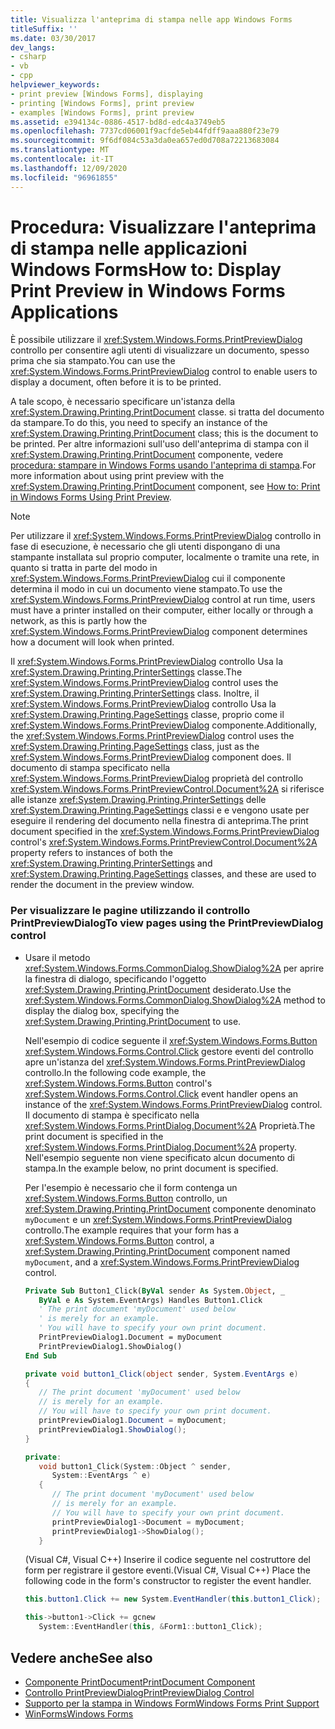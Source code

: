 ```yaml
---
title: Visualizza l'anteprima di stampa nelle app Windows Forms
titleSuffix: ''
ms.date: 03/30/2017
dev_langs:
- csharp
- vb
- cpp
helpviewer_keywords:
- print preview [Windows Forms], displaying
- printing [Windows Forms], print preview
- examples [Windows Forms], print preview
ms.assetid: e394134c-0886-4517-bd8d-edc4a3749eb5
ms.openlocfilehash: 7737cd06001f9acfde5eb44fdff9aaa880f23e79
ms.sourcegitcommit: 9f6df084c53a3da0ea657ed0d708a72213683084
ms.translationtype: MT
ms.contentlocale: it-IT
ms.lasthandoff: 12/09/2020
ms.locfileid: "96961855"
---
```

# <a name="how-to-display-print-preview-in-windows-forms-applications"></a><span data-ttu-id="0a29d-102">Procedura: Visualizzare l'anteprima di stampa nelle applicazioni Windows Forms</span><span class="sxs-lookup"><span data-stu-id="0a29d-102">How to: Display Print Preview in Windows Forms Applications</span></span>
<span data-ttu-id="0a29d-103">È possibile utilizzare il <xref:System.Windows.Forms.PrintPreviewDialog> controllo per consentire agli utenti di visualizzare un documento, spesso prima che sia stampato.</span><span class="sxs-lookup"><span data-stu-id="0a29d-103">You can use the <xref:System.Windows.Forms.PrintPreviewDialog> control to enable users to display a document, often before it is to be printed.</span></span>  
  
 <span data-ttu-id="0a29d-104">A tale scopo, è necessario specificare un'istanza della <xref:System.Drawing.Printing.PrintDocument> classe. si tratta del documento da stampare.</span><span class="sxs-lookup"><span data-stu-id="0a29d-104">To do this, you need to specify an instance of the <xref:System.Drawing.Printing.PrintDocument> class; this is the document to be printed.</span></span> <span data-ttu-id="0a29d-105">Per altre informazioni sull'uso dell'anteprima di stampa con il <xref:System.Drawing.Printing.PrintDocument> componente, vedere [procedura: stampare in Windows Forms usando l'anteprima di stampa](../advanced/how-to-print-in-windows-forms-using-print-preview.md).</span><span class="sxs-lookup"><span data-stu-id="0a29d-105">For more information about using print preview with the <xref:System.Drawing.Printing.PrintDocument> component, see [How to: Print in Windows Forms Using Print Preview](../advanced/how-to-print-in-windows-forms-using-print-preview.md).</span></span>  
  
> [!NOTE]
> <span data-ttu-id="0a29d-106">Per utilizzare il <xref:System.Windows.Forms.PrintPreviewDialog> controllo in fase di esecuzione, è necessario che gli utenti dispongano di una stampante installata sul proprio computer, localmente o tramite una rete, in quanto si tratta in parte del modo in <xref:System.Windows.Forms.PrintPreviewDialog> cui il componente determina il modo in cui un documento viene stampato.</span><span class="sxs-lookup"><span data-stu-id="0a29d-106">To use the <xref:System.Windows.Forms.PrintPreviewDialog> control at run time, users must have a printer installed on their computer, either locally or through a network, as this is partly how the <xref:System.Windows.Forms.PrintPreviewDialog> component determines how a document will look when printed.</span></span>  
  
 <span data-ttu-id="0a29d-107">Il <xref:System.Windows.Forms.PrintPreviewDialog> controllo Usa la <xref:System.Drawing.Printing.PrinterSettings> classe.</span><span class="sxs-lookup"><span data-stu-id="0a29d-107">The <xref:System.Windows.Forms.PrintPreviewDialog> control uses the <xref:System.Drawing.Printing.PrinterSettings> class.</span></span> <span data-ttu-id="0a29d-108">Inoltre, il <xref:System.Windows.Forms.PrintPreviewDialog> controllo Usa la <xref:System.Drawing.Printing.PageSettings> classe, proprio come il <xref:System.Windows.Forms.PrintPreviewDialog> componente.</span><span class="sxs-lookup"><span data-stu-id="0a29d-108">Additionally, the <xref:System.Windows.Forms.PrintPreviewDialog> control uses the <xref:System.Drawing.Printing.PageSettings> class, just as the <xref:System.Windows.Forms.PrintPreviewDialog> component does.</span></span> <span data-ttu-id="0a29d-109">Il documento di stampa specificato nella <xref:System.Windows.Forms.PrintPreviewDialog> proprietà del controllo <xref:System.Windows.Forms.PrintPreviewControl.Document%2A> si riferisce alle istanze <xref:System.Drawing.Printing.PrinterSettings> delle <xref:System.Drawing.Printing.PageSettings> classi e e vengono usate per eseguire il rendering del documento nella finestra di anteprima.</span><span class="sxs-lookup"><span data-stu-id="0a29d-109">The print document specified in the <xref:System.Windows.Forms.PrintPreviewDialog> control's <xref:System.Windows.Forms.PrintPreviewControl.Document%2A> property refers to instances of both the <xref:System.Drawing.Printing.PrinterSettings> and <xref:System.Drawing.Printing.PageSettings> classes, and these are used to render the document in the preview window.</span></span>  
  
### <a name="to-view-pages-using-the-printpreviewdialog-control"></a><span data-ttu-id="0a29d-110">Per visualizzare le pagine utilizzando il controllo PrintPreviewDialog</span><span class="sxs-lookup"><span data-stu-id="0a29d-110">To view pages using the PrintPreviewDialog control</span></span>  
  
- <span data-ttu-id="0a29d-111">Usare il metodo <xref:System.Windows.Forms.CommonDialog.ShowDialog%2A> per aprire la finestra di dialogo, specificando l'oggetto <xref:System.Drawing.Printing.PrintDocument> desiderato.</span><span class="sxs-lookup"><span data-stu-id="0a29d-111">Use the <xref:System.Windows.Forms.CommonDialog.ShowDialog%2A> method to display the dialog box, specifying the <xref:System.Drawing.Printing.PrintDocument> to use.</span></span>  
  
     <span data-ttu-id="0a29d-112">Nell'esempio di codice seguente il <xref:System.Windows.Forms.Button> <xref:System.Windows.Forms.Control.Click> gestore eventi del controllo apre un'istanza del <xref:System.Windows.Forms.PrintPreviewDialog> controllo.</span><span class="sxs-lookup"><span data-stu-id="0a29d-112">In the following code example, the <xref:System.Windows.Forms.Button> control's <xref:System.Windows.Forms.Control.Click> event handler opens an instance of the <xref:System.Windows.Forms.PrintPreviewDialog> control.</span></span> <span data-ttu-id="0a29d-113">Il documento di stampa è specificato nella <xref:System.Windows.Forms.PrintDialog.Document%2A> Proprietà.</span><span class="sxs-lookup"><span data-stu-id="0a29d-113">The print document is specified in the <xref:System.Windows.Forms.PrintDialog.Document%2A> property.</span></span> <span data-ttu-id="0a29d-114">Nell'esempio seguente non viene specificato alcun documento di stampa.</span><span class="sxs-lookup"><span data-stu-id="0a29d-114">In the example below, no print document is specified.</span></span>  
  
     <span data-ttu-id="0a29d-115">Per l'esempio è necessario che il form contenga un <xref:System.Windows.Forms.Button> controllo, un <xref:System.Drawing.Printing.PrintDocument> componente denominato `myDocument` e un <xref:System.Windows.Forms.PrintPreviewDialog> controllo.</span><span class="sxs-lookup"><span data-stu-id="0a29d-115">The example requires that your form has a <xref:System.Windows.Forms.Button> control, a <xref:System.Drawing.Printing.PrintDocument> component named `myDocument`, and a <xref:System.Windows.Forms.PrintPreviewDialog> control.</span></span>  
  
    ```vb  
    Private Sub Button1_Click(ByVal sender As System.Object, _  
       ByVal e As System.EventArgs) Handles Button1.Click  
       ' The print document 'myDocument' used below  
       ' is merely for an example.  
       ' You will have to specify your own print document.  
       PrintPreviewDialog1.Document = myDocument  
       PrintPreviewDialog1.ShowDialog()  
    End Sub  
    ```  
  
    ```csharp  
    private void button1_Click(object sender, System.EventArgs e)  
    {  
       // The print document 'myDocument' used below  
       // is merely for an example.  
       // You will have to specify your own print document.  
       printPreviewDialog1.Document = myDocument;  
       printPreviewDialog1.ShowDialog();  
    }  
    ```  
  
    ```cpp  
    private:  
       void button1_Click(System::Object ^ sender,  
          System::EventArgs ^ e)  
       {  
          // The print document 'myDocument' used below  
          // is merely for an example.  
          // You will have to specify your own print document.  
          printPreviewDialog1->Document = myDocument;  
          printPreviewDialog1->ShowDialog();  
       }  
    ```  
  
     <span data-ttu-id="0a29d-116">(Visual C#, Visual C++) Inserire il codice seguente nel costruttore del form per registrare il gestore eventi.</span><span class="sxs-lookup"><span data-stu-id="0a29d-116">(Visual C#, Visual C++) Place the following code in the form's constructor to register the event handler.</span></span>  
  
    ```csharp  
    this.button1.Click += new System.EventHandler(this.button1_Click);  
    ```  
  
    ```cpp  
    this->button1->Click += gcnew  
       System::EventHandler(this, &Form1::button1_Click);  
    ```  
  
## <a name="see-also"></a><span data-ttu-id="0a29d-117">Vedere anche</span><span class="sxs-lookup"><span data-stu-id="0a29d-117">See also</span></span>

- [<span data-ttu-id="0a29d-118">Componente PrintDocument</span><span class="sxs-lookup"><span data-stu-id="0a29d-118">PrintDocument Component</span></span>](printdocument-component-windows-forms.md)
- [<span data-ttu-id="0a29d-119">Controllo PrintPreviewDialog</span><span class="sxs-lookup"><span data-stu-id="0a29d-119">PrintPreviewDialog Control</span></span>](printpreviewdialog-control-windows-forms.md)
- [<span data-ttu-id="0a29d-120">Supporto per la stampa in Windows Form</span><span class="sxs-lookup"><span data-stu-id="0a29d-120">Windows Forms Print Support</span></span>](../advanced/windows-forms-print-support.md)
- [<span data-ttu-id="0a29d-121">WinForms</span><span class="sxs-lookup"><span data-stu-id="0a29d-121">Windows Forms</span></span>](../index.yml)
